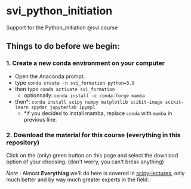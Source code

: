 # svi_python_initiation
Support for the Python_initiation @svi course


## Things to do before we begin:

### 1. Create a new conda environment on your computer
* Open the Anaconda prompt.  
* type `conda create -n svi_formation python=3.9`  
* then type `conda activate svi_formation`  
  * optionnally: `conda install -c conda-forge mamba`  
* then*: `conda install scipy numpy matplotlib scikit-image scikit-learn spyder jupyterlab ipympl`  
  * *if you decided to install mamba, replace `conda` with `mamba` in previous line.  


### 2. Download the material for this course (everything in this repository)
Click on the (only) green button on this page and select the download option of your choosing. (don't worry, you can't break anything)

_Note_ : Almost **Everything** we'll do here is covered in [scipy-lectures](https://scipy-lectures.org/), only much better and by way much greater experts in the field.
